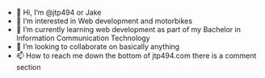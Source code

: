 - 👋 Hi, I’m @jtp494 or Jake 
- 👀 I’m interested in Web development and motorbikes
- 🌱 I’m currently learning web development as part of my Bachelor in Information Communication Technology 
- 💞️ I’m looking to collaborate on basically anything
- 📫 How to reach me down the bottom of jtp494.com there is a comment section

<!---
jtp494/jtp494 is a ✨ special ✨ repository because its `README.md` (this file) appears on your GitHub profile.
You can click the Preview link to take a look at your changes.
--->
